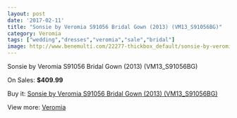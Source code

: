 ```yaml
---
layout: post
date: '2017-02-11'
title: "Sonsie by Veromia S91056 Bridal Gown (2013) (VM13_S91056BG)"
category: Veromia
tags: ["wedding","dresses","veromia","sale","bridal"]
image: http://www.benemulti.com/22277-thickbox_default/sonsie-by-veromia-s91056-bridal-gown-2013-vm13s91056bg.jpg
---
```

Sonsie by Veromia S91056 Bridal Gown (2013) (VM13_S91056BG)

On Sales: **$409.99**
<a href="https://www.benemulti.com/en/veromia/8413-sonsie-by-veromia-s91056-bridal-gown-2013-vm13s91056bg.html"><amp-img layout="responsive" width="600" height="600" src="//www.benemulti.com/22277-thickbox_default/sonsie-by-veromia-s91056-bridal-gown-2013-vm13s91056bg.jpg" alt="Sonsie by Veromia S91056 Bridal Gown (2013) (VM13_S91056BG) 0" /></a>
<a href="https://www.benemulti.com/en/veromia/8413-sonsie-by-veromia-s91056-bridal-gown-2013-vm13s91056bg.html"><amp-img layout="responsive" width="600" height="600" src="//www.benemulti.com/22279-thickbox_default/sonsie-by-veromia-s91056-bridal-gown-2013-vm13s91056bg.jpg" alt="Sonsie by Veromia S91056 Bridal Gown (2013) (VM13_S91056BG) 1" /></a>
<a href="https://www.benemulti.com/en/veromia/8413-sonsie-by-veromia-s91056-bridal-gown-2013-vm13s91056bg.html"><amp-img layout="responsive" width="600" height="600" src="//www.benemulti.com/22278-thickbox_default/sonsie-by-veromia-s91056-bridal-gown-2013-vm13s91056bg.jpg" alt="Sonsie by Veromia S91056 Bridal Gown (2013) (VM13_S91056BG) 2" /></a>

Buy it: [Sonsie by Veromia S91056 Bridal Gown (2013) (VM13_S91056BG)](https://www.benemulti.com/en/veromia/8413-sonsie-by-veromia-s91056-bridal-gown-2013-vm13s91056bg.html "Sonsie by Veromia S91056 Bridal Gown (2013) (VM13_S91056BG)")

View more: [Veromia](https://www.benemulti.com/en/69-veromia "Veromia")